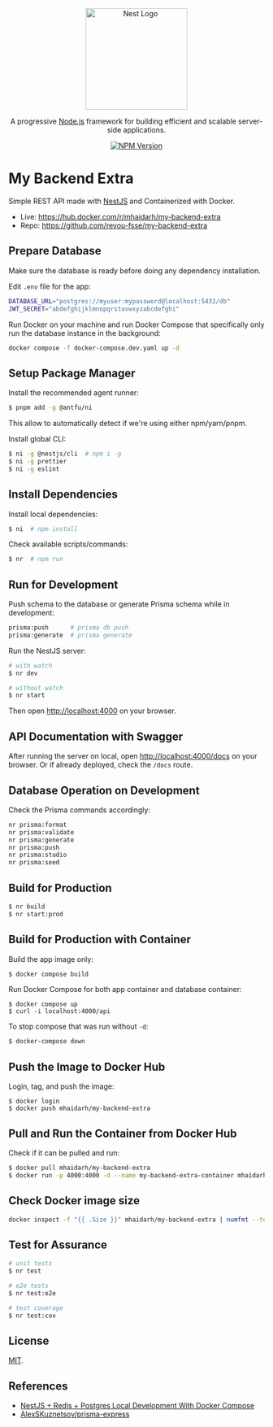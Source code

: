 <p align="center">
  <a href="http://nestjs.com/" target="blank"><img src="https://nestjs.com/img/logo-small.svg" width="200" alt="Nest Logo" /></a>
</p>

<p align="center">A progressive <a href="http://nodejs.org" target="_blank">Node.js</a> framework for building efficient and scalable server-side applications.</p>
<p align="center">
<a href="https://www.npmjs.com/~nestjscore" target="_blank"><img src="https://img.shields.io/npm/v/@nestjs/core.svg" alt="NPM Version" /></a>
</p>

# My Backend Extra

Simple REST API made with [NestJS](https://github.com/nestjs/nest) and Containerized with Docker.

- Live: https://hub.docker.com/r/mhaidarh/my-backend-extra
- Repo: https://github.com/revou-fsse/my-backend-extra

## Prepare Database

Make sure the database is ready before doing any dependency installation.

Edit `.env` file for the app:

```sh
DATABASE_URL="postgres://myuser:mypassword@localhost:5432/db"
JWT_SECRET="abdefghijklmnopqrstuvwxyzabcdefghi"
```

Run Docker on your machine and run Docker Compose that specifically only run the database instance in the background:

```sh
docker compose -f docker-compose.dev.yaml up -d
```

## Setup Package Manager

Install the recommended agent runner:

```sh
$ pnpm add -g @antfu/ni
```

This allow to automatically detect if we're using either npm/yarn/pnpm.

Install global CLI:

```sh
$ ni -g @nestjs/cli  # npm i -g
$ ni -g prettier
$ ni -g eslint
```

## Install Dependencies

Install local dependencies:

```sh
$ ni  # npm install
```

Check available scripts/commands:

```sh
$ nr  # npm run
```

## Run for Development

Push schema to the database or generate Prisma schema while in development:

```sh
prisma:push      # prisma db push
prisma:generate  # prisma generate
```

Run the NestJS server:

```sh
# with watch
$ nr dev

# without watch
$ nr start
```

Then open <http://localhost:4000> on your browser.

## API Documentation with Swagger

After running the server on local, open <http://localhost:4000/docs> on your browser. Or if already deployed, check the `/docs` route.

## Database Operation on Development

Check the Prisma commands accordingly:

```sh
nr prisma:format
nr prisma:validate
nr prisma:generate
nr prisma:push
nr prisma:studio
nr prisma:seed
```

## Build for Production

```sh
$ nr build
$ nr start:prod
```

## Build for Production with Container

Build the app image only:

```sh
$ docker compose build
```

Run Docker Compose for both app container and database container:

```
$ docker compose up
$ curl -i localhost:4000/api
```

To stop compose that was run without `-d`:

```sh
$ docker-compose down
```

## Push the Image to Docker Hub

Login, tag, and push the image:

```
$ docker login
$ docker push mhaidarh/my-backend-extra
```

## Pull and Run the Container from Docker Hub

Check if it can be pulled and run:

```sh
$ docker pull mhaidarh/my-backend-extra
$ docker run -p 4000:4000 -d --name my-backend-extra-container mhaidarh/my-backend-extra
```

## Check Docker image size

```sh
docker inspect -f "{{ .Size }}" mhaidarh/my-backend-extra | numfmt --to=si
```

## Test for Assurance

```sh
# unit tests
$ nr test

# e2e tests
$ nr test:e2e

# test coverage
$ nr test:cov
```

## License

[MIT](LICENSE).

## References

- [NestJS + Redis + Postgres Local Development With Docker Compose](https://www.tomray.dev/nestjs-docker-compose-postgres)
- [AlexSKuznetsov/prisma-express](https://github.com/AlexSKuznetsov/prisma-express)
